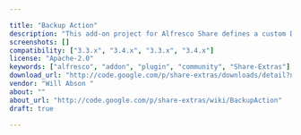 ```yaml
---

title: "Backup Action"
description: "This add-on project for Alfresco Share defines a custom Document Library action which can be configured into the Document Library component of Alfresco Share, for use by site members. The custom action creates a copy of content in a \\\"Backup\\\" folder. Owner Will Abson ‌ Versions Community 3.3.x Community 3.4.x Enterprise 3.3.x Enterprise 3.4.x License Type Apache Project Page Google Code Archive - Long-term storage for Google Code Project Hosting. Download Page http://code.google.com/p/share-extras/downloads/detail?name=share-backup-action-0.1.jar Tags Share-Extras Component Type Action, Document Library Extension Points Share Action Installation JAR Products Share Web Client"
screenshots: []
compatibility: ["3.3.x", "3.4.x", "3.3.x", "3.4.x"]
license: "Apache-2.0"
keywords: ["alfresco", "addon", "plugin", "community", "Share-Extras"]
download_url: "http://code.google.com/p/share-extras/downloads/detail?name=share-backup-action-0.1.jar"
vendor: "Will Abson ‌"
about: ""
about_url: "http://code.google.com/p/share-extras/wiki/BackupAction"
draft: true

---
```

